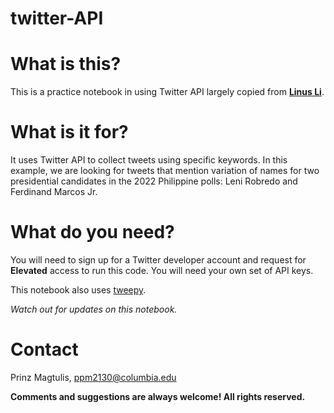 # twitter-API

# What is this?
This is a practice notebook in using Twitter API largely copied from [**Linus Li**](https://github.com/LinusLTLi/Ukraine_Taiwan.git). 

# What is it for?

It uses Twitter API to collect tweets using specific keywords. In this example, we are looking for tweets that mention variation of names for two
presidential candidates in the 2022 Philippine polls: Leni Robredo and Ferdinand Marcos Jr.

# What do you need?

You will need to sign up for a Twitter developer account and request for **Elevated** access to run this code. You will need your own set of API keys.

This notebook also uses [tweepy](https://docs.tweepy.org/en/stable/).

*Watch out for updates on this notebook.*


# Contact

Prinz Magtulis, [ppm2130@columbia.edu](mailto:ppm2130@columbia.edu)

**Comments and suggestions are always welcome! All rights reserved.**
